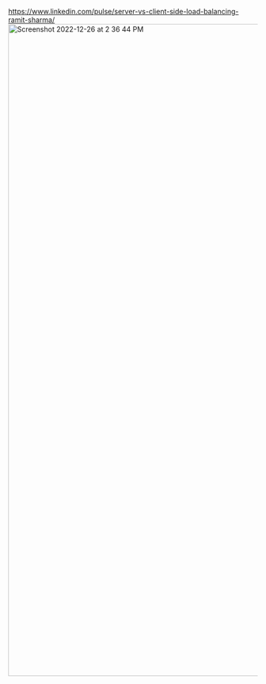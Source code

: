 https://www.linkedin.com/pulse/server-vs-client-side-load-balancing-ramit-sharma/
<img width="1318" alt="Screenshot 2022-12-26 at 2 36 44 PM" src="https://user-images.githubusercontent.com/43849911/209529450-ae8345a0-d43c-4bf7-a102-61db572f55ad.png">
